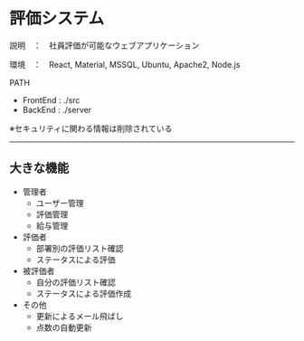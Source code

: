 # 評価システム

説明　：　社員評価が可能なウェブアプリケーション

環境　：　React, Material, MSSQL, Ubuntu, Apache2, Node.js

PATH
- FrontEnd  : ./src
- BackEnd : ./server


※セキュリティに関わる情報は削除されている

--------------------

## 大きな機能

- 管理者
  - ユーザー管理
  - 評価管理
  - 給与管理
- 評価者
  - 部署別の評価リスト確認
  - ステータスによる評価
- 被評価者
  - 自分の評価リスト確認
  - ステータスによる評価作成
- その他
  - 更新によるメール飛ばし
  - 点数の自動更新
